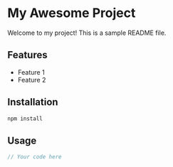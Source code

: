 # My Awesome Project
Welcome to my project! This is a sample README file.
## Features
- Feature 1
- Feature 2
## Installation
```bash
npm install
```
## Usage
```javascript
// Your code here
```